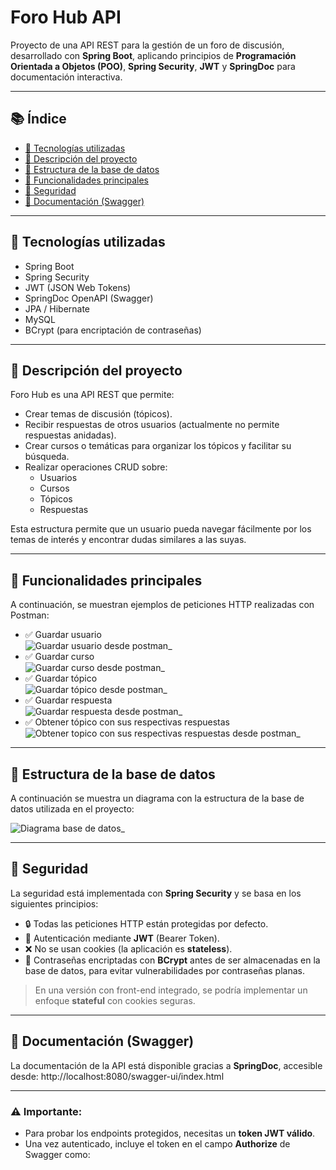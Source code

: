 

# Foro Hub API

Proyecto de una API REST para la gestión de un foro de discusión, desarrollado con **Spring Boot**, aplicando principios de **Programación Orientada a Objetos (POO)**, **Spring Security**, **JWT** y **SpringDoc** para documentación interactiva.

---

## 📚 Índice

- [🚀 Tecnologías utilizadas](#-tecnologías-utilizadas)
- [📌 Descripción del proyecto](#-descripción-del-proyecto)
- [🧠 Estructura de la base de datos](#-estructura-de-la-base-de-datos)
- [🔧 Funcionalidades principales](#-funcionalidades-principales)
- [🔐 Seguridad](#-seguridad)
- [📄 Documentación (Swagger)](#-documentación-swagger)

---

## 🚀 Tecnologías utilizadas

- Spring Boot
- Spring Security
- JWT (JSON Web Tokens)
- SpringDoc OpenAPI (Swagger)
- JPA / Hibernate
- MySQL
- BCrypt (para encriptación de contraseñas)

---

## 📌 Descripción del proyecto

Foro Hub es una API REST que permite:

- Crear temas de discusión (tópicos).
- Recibir respuestas de otros usuarios (actualmente no permite respuestas anidadas).
- Crear cursos o temáticas para organizar los tópicos y facilitar su búsqueda.
- Realizar operaciones CRUD sobre:
  - Usuarios
  - Cursos
  - Tópicos
  - Respuestas

Esta estructura permite que un usuario pueda navegar fácilmente por los temas de interés y encontrar dudas similares a las suyas.

---

## 🔧 Funcionalidades principales

A continuación, se muestran ejemplos de peticiones HTTP realizadas con Postman:

- ✅ Guardar usuario  
  ![Guardar usuario desde postman](src/main/resources/static/assets/img/guardarUsuario.PNG)_  
- ✅ Guardar curso  
   ![Guardar curso desde postman](src/main/resources/static/assets/img/GuardarCurso.PNG)_  
- ✅ Guardar tópico  
   ![Guardar tópico desde postman](src/main/resources/static/assets/img/GuardarTopico.PNG)_    
- ✅ Guardar respuesta  
   ![Guardar respuesta desde postman](src/main/resources/static/assets/img/guardarUsuario.PNG)_    
- ✅ Obtener tópico con sus respectivas respuestas  
   ![Obtener topico con sus respectivas respuestas desde postman](src/main/resources/static/assets/img/obtenerTopicConRespuestas.PNG)_    

---
## 🧠 Estructura de la base de datos

A continuación se muestra un diagrama con la estructura de la base de datos utilizada en el proyecto:

![Diagrama base de datos](src/main/resources/static/assets/img/diagrama_base_de_datos_forohub.png)_ 

---

## 🔐 Seguridad

La seguridad está implementada con **Spring Security** y se basa en los siguientes principios:

- 🔒 Todas las peticiones HTTP están protegidas por defecto.
- 🔑 Autenticación mediante **JWT** (Bearer Token).
- ❌ No se usan cookies (la aplicación es **stateless**).
- 🔐 Contraseñas encriptadas con **BCrypt** antes de ser almacenadas en la base de datos, para evitar vulnerabilidades por contraseñas planas.

> En una versión con front-end integrado, se podría implementar un enfoque **stateful** con cookies seguras.

---

## 📄 Documentación (Swagger)

La documentación de la API está disponible gracias a **SpringDoc**, accesible desde:
http://localhost:8080/swagger-ui/index.html

---

### ⚠️ Importante:

- Para probar los endpoints protegidos, necesitas un **token JWT válido**.
- Una vez autenticado, incluye el token en el campo **Authorize** de Swagger como:

